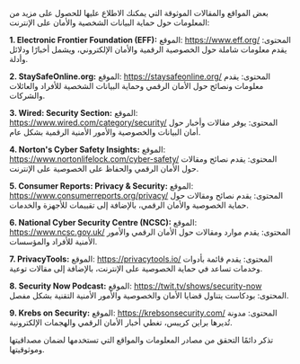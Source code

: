 بعض المواقع والمقالات الموثوقة التي يمكنك الاطلاع عليها للحصول على مزيد من المعلومات حول حماية البيانات الشخصية والأمان على الإنترنت:

**1. Electronic Frontier Foundation (EFF):**
   الموقع: https://www.eff.org/
   المحتوى: يقدم معلومات شاملة حول الخصوصية الرقمية والأمان الإلكتروني، ويشمل أخبارًا ودلائل وأدلة.

**2. StaySafeOnline.org:**
   الموقع: https://staysafeonline.org/
   المحتوى: يقدم معلومات ونصائح حول الأمان الرقمي وحماية البيانات الشخصية للأفراد والعائلات والشركات.

**3. Wired: Security Section:**
   الموقع: https://www.wired.com/category/security/
   المحتوى: يوفر مقالات وأخبار حول أمان البيانات والخصوصية والأمور الأمنية الرقمية بشكل عام.

**4. Norton's Cyber Safety Insights:**
   الموقع: https://www.nortonlifelock.com/cyber-safety/
   المحتوى: يقدم نصائح ومقالات حول الأمان الرقمي والحفاظ على الخصوصية على الإنترنت.

**5. Consumer Reports: Privacy & Security:**
   الموقع: https://www.consumerreports.org/privacy/
   المحتوى: يقدم نصائح ومقالات حول حماية الخصوصية والأمان الرقمي، بالإضافة إلى تقييمات للأجهزة والخدمات.

**6. National Cyber Security Centre (NCSC):**
   الموقع: https://www.ncsc.gov.uk/
   المحتوى: يقدم موارد ومقالات حول الأمان الرقمي والأمور الأمنية للأفراد والمؤسسات.

**7. PrivacyTools:**
   الموقع: https://privacytools.io/
   المحتوى: يقدم قائمة بأدوات وخدمات تساعد في حماية الخصوصية على الإنترنت، بالإضافة إلى مقالات توعية.

**8. Security Now Podcast:**
   الموقع: https://twit.tv/shows/security-now
   المحتوى: بودكاست يتناول قضايا الأمان والخصوصية والأمور الأمنية التقنية بشكل مفصل.

**9. Krebs on Security:**
   الموقع: https://krebsonsecurity.com/
   المحتوى: مدونة تُديرها براين كريبس، تغطي أخبار الأمان الرقمي والهجمات الإلكترونية.

تذكر دائمًا التحقق من مصادر المعلومات والمواقع التي تستخدمها لضمان مصداقيتها وموثوقيتها.